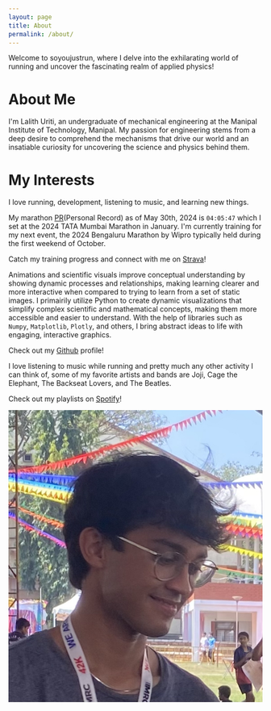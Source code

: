 ```yaml
---
layout: page
title: About
permalink: /about/
---
```


Welcome to soyoujustrun, where I delve into the exhilarating world of running and uncover the fascinating realm of applied physics!

# About Me

I'm Lalith Uriti, an undergraduate of mechanical engineering at the Manipal Institute of Technology, Manipal. My passion for engineering stems from a deep desire to comprehend the mechanisms that drive our world and an insatiable curiosity for uncovering the science and physics behind them.

# My Interests

I love running, development, listening to music, and learning new things.

My marathon [PR](https://www.sportstimingsolutions.in/share.php?event_id=78282&bib=9513)(Personal Record) as of May 30th, 2024 is `04:05:47` which I set at the 2024 TATA Mumbai Marathon in January. I'm currently training for my next event, the 2024 Bengaluru Marathon by Wipro typically held during the first weekend of October.

Catch my training progress and connect with me on [Strava](https://www.strava.com/athletes/62506000)!

Animations and scientific visuals improve conceptual understanding by showing dynamic processes and relationships, making learning clearer and more interactive when compared to trying to learn from a set of static images. I primairily utilize Python to create dynamic visualizations that simplify complex scientific and mathematical concepts, making them more accessible and easier to understand. With the help of libraries such as `Numpy`, `Matplotlib`, `Plotly`, and others, I bring abstract ideas to life with engaging, interactive graphics.

Check out my [Github](https://github.com/lalithu) profile!

I love listening to music while running and pretty much any other activity I can think of, some of my favorite artists and bands are Joji, Cage the Elephant, The Backseat Lovers, and The Beatles.

Check out my playlists on [Spotify](https://open.spotify.com/user/lalithu?si=9e969c5544f141eb)!

![Me](assets/images/me.jpg#img)

<style>
img[src*="#img"] {
    display: block;
    margin: auto;
    max-width: 60%;
    height: auto;
}
</style>

